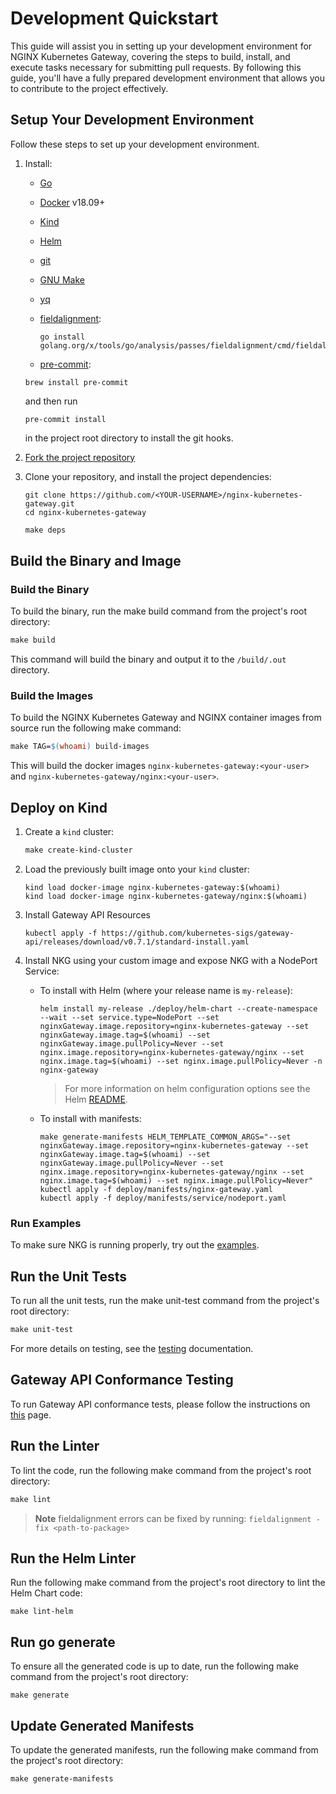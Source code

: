 # Development Quickstart

This guide will assist you in setting up your development environment for NGINX Kubernetes Gateway, covering the steps
to build, install, and execute tasks necessary for submitting pull requests. By following this guide, you'll have a
fully prepared development environment that allows you to contribute to the project effectively.

## Setup Your Development Environment

Follow these steps to set up your development environment.

1. Install:
    - [Go](https://golang.org/doc/install)
    - [Docker](https://docs.docker.com/get-docker/) v18.09+
    - [Kind](https://kind.sigs.k8s.io/docs/user/quick-start/)
    - [Helm](https://helm.sh/docs/intro/quickstart/#install-helm)
    - [git](https://git-scm.com/)
    - [GNU Make](https://www.gnu.org/software/software.html)
    - [yq](https://github.com/mikefarah/yq/#install)
    - [fieldalignment](https://pkg.go.dev/golang.org/x/tools/go/analysis/passes/fieldalignment):

      ```shell
      go install golang.org/x/tools/go/analysis/passes/fieldalignment/cmd/fieldalignment@latest
      ```

    - [pre-commit](https://pre-commit.com/#install):

     ```shell
     brew install pre-commit
     ```

     and then run

     ```shell
     pre-commit install
     ```

     in the project root directory to install the git hooks.

2. [Fork the project repository](https://github.com/nginxinc/nginx-kubernetes-gateway/fork)
3. Clone your repository, and install the project dependencies:

   ```shell
   git clone https://github.com/<YOUR-USERNAME>/nginx-kubernetes-gateway.git
   cd nginx-kubernetes-gateway
   ```

   ```makefile
   make deps
   ```

## Build the Binary and Image

### Build the Binary

To build the binary, run the make build command from the project's root directory:

```makefile
make build
```

This command will build the binary and output it to the `/build/.out` directory.

### Build the Images

To build the NGINX Kubernetes Gateway and NGINX container images from source run the following make command:

```makefile
make TAG=$(whoami) build-images
```

This will build the docker images `nginx-kubernetes-gateway:<your-user>` and `nginx-kubernetes-gateway/nginx:<your-user>`.

## Deploy on Kind

1. Create a `kind` cluster:

   ```makefile
   make create-kind-cluster
   ```

2. Load the previously built image onto your `kind` cluster:

   ```shell
   kind load docker-image nginx-kubernetes-gateway:$(whoami)
   kind load docker-image nginx-kubernetes-gateway/nginx:$(whoami)
   ```

3. Install Gateway API Resources

   ```shell
   kubectl apply -f https://github.com/kubernetes-sigs/gateway-api/releases/download/v0.7.1/standard-install.yaml
   ```

4. Install NKG using your custom image and expose NKG with a NodePort Service:

   - To install with Helm (where your release name is `my-release`):

      ```shell
      helm install my-release ./deploy/helm-chart --create-namespace --wait --set service.type=NodePort --set nginxGateway.image.repository=nginx-kubernetes-gateway --set nginxGateway.image.tag=$(whoami) --set nginxGateway.image.pullPolicy=Never --set nginx.image.repository=nginx-kubernetes-gateway/nginx --set nginx.image.tag=$(whoami) --set nginx.image.pullPolicy=Never -n nginx-gateway
      ```

      > For more information on helm configuration options see the Helm [README](/deploy/helm-chart/README.md).

   - To install with manifests:

      ```shell
      make generate-manifests HELM_TEMPLATE_COMMON_ARGS="--set nginxGateway.image.repository=nginx-kubernetes-gateway --set nginxGateway.image.tag=$(whoami) --set nginxGateway.image.pullPolicy=Never --set nginx.image.repository=nginx-kubernetes-gateway/nginx --set nginx.image.tag=$(whoami) --set nginx.image.pullPolicy=Never"
      kubectl apply -f deploy/manifests/nginx-gateway.yaml
      kubectl apply -f deploy/manifests/service/nodeport.yaml
      ```

### Run Examples

To make sure NKG is running properly, try out the [examples](/examples).

## Run the Unit Tests

To run all the unit tests, run the make unit-test command from the project's root directory:

```makefile
make unit-test
```

For more details on testing, see the [testing](/docs/developer/testing.md) documentation.

## Gateway API Conformance Testing

To run Gateway API conformance tests, please follow the instructions on [this](/conformance/README.md) page.

## Run the Linter

To lint the code, run the following make command from the project's root directory:

```makefile
make lint
```

> **Note**
> fieldalignment errors can be fixed by running: `fieldalignment -fix <path-to-package>`

## Run the Helm Linter

Run the following make command from the project's root directory to lint the Helm Chart code:

```shell
make lint-helm
```

## Run go generate

To ensure all the generated code is up to date, run the following make command from the project's root directory:

```shell
make generate
```

## Update Generated Manifests

To update the generated manifests, run the following make command from the project's root directory:

```shell
make generate-manifests
```
